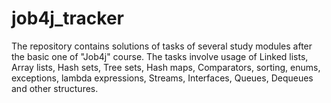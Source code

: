 # job4j_tracker

The repository contains solutions of tasks of several study modules after the basic one of "Job4j" course. The tasks involve usage of Linked lists,
Array lists, Hash sets, Tree sets, Hash maps, Comparators, sorting, enums, exceptions, lambda expressions, Streams, Interfaces, Queues, Dequeues
and other structures.
